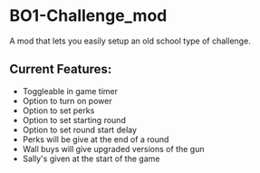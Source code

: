 # BO1-Challenge_mod
 A mod that lets you easily setup an old school type of challenge.


## Current Features:
- Toggleable in game timer
- Option to turn on power
- Option to set perks
- Option to set starting round
- Option to set round start delay
- Perks will be give at the end of a round
- Wall buys will give upgraded versions of the gun
- Sally's given at the start of the game
